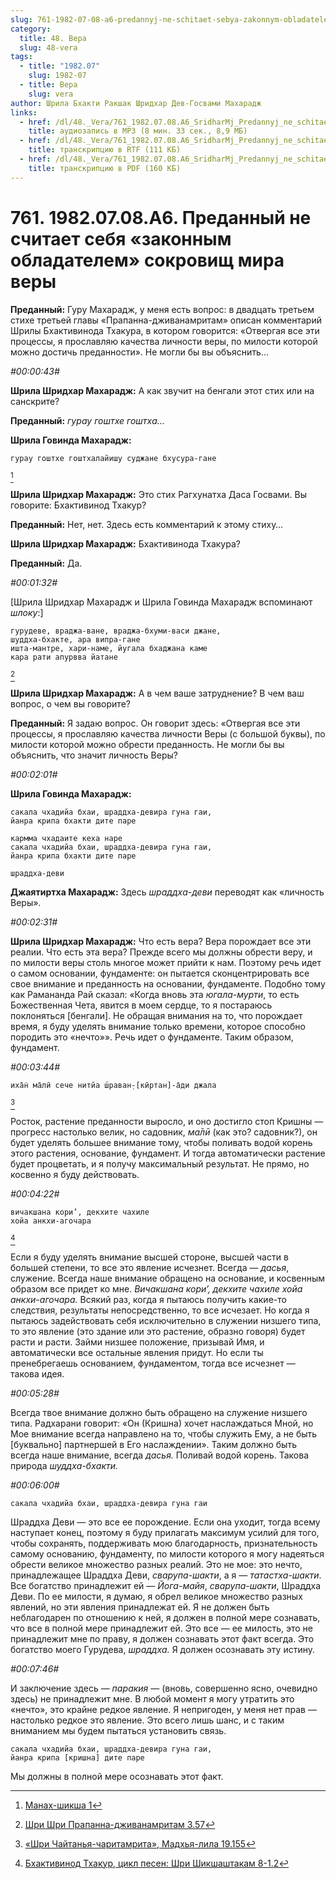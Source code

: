 ```yaml
---
slug: 761-1982-07-08-a6-predannyj-ne-schitaet-sebya-zakonnym-obladatelem-sokrovishh-mira-very
category:
  title: 48. Вера
  slug: 48-vera
tags:
  - title: "1982.07"
    slug: 1982-07
  - title: Вера
    slug: vera
author: Шрила Бхакти Ракшак Шридхар Дев-Госвами Махарадж
links:
  - href: /dl/48._Vera/761_1982.07.08.A6_SridharMj_Predannyj_ne_schitaet_sebja_zakonnym_obladatelem_sokrovishh_mira_very.mp3
    title: аудиозапись в MP3 (8 мин. 33 сек., 8,9 МБ)
  - href: /dl/48._Vera/761_1982.07.08.A6_SridharMj_Predannyj_ne_schitaet_sebja_zakonnym_obladatelem_sokrovishh_mira_very.rtf
    title: транскрипцию в RTF (111 КБ)
  - href: /dl/48._Vera/761_1982.07.08.A6_SridharMj_Predannyj_ne_schitaet_sebja_zakonnym_obladatelem_sokrovishh_mira_very.pdf
    title: транскрипцию в PDF (160 КБ)
---
```


# 761. 1982.07.08.A6. Преданный не считает себя «законным обладателем» сокровищ мира веры

**Преданный:** Гуру Махарадж, у меня есть вопрос: в двадцать третьем стихе третьей главы «Прапанна-дживанамритам» описан комментарий Шрилы Бхактивинода Тхакура, в котором говорится: «Отвергая все эти процессы, я прославляю качества личности веры, по милости которой можно достичь преданности». Не могли бы вы объяснить…

*#00:00:43#*

**Шрила Шридхар Махарадж:** А как звучит на бенгали этот стих или на санскрите?

**Преданный:** *гурау гоштхе гоштха…*

**Шрила Говинда Махарадж:**

    гурау гоштхе гоштхалайишу суджане бхусура-гане
[^_ftn1]

**Шрила Шридхар Махарадж:** Это стих Рагхунатха Даса Госвами. Вы говорите: Бхактивинод Тхакур?

**Преданный:** Нет, нет. Здесь есть комментарий к этому стиху…

**Шрила Шридхар Махарадж:** Бхактивинода Тхакура?

**Преданный:** Да.

*#00:01:32#*

[Шрила Шридхар Махарадж и Шрила Говинда Махарадж вспоминают *шлоку*:]

    гурудеве, враджа-ване, враджа-бхуми-васи джане,
    шуддха-бхакте, ара випра-гане
    ишта-мантре, хари-наме, йугала бхаджана каме
    кара рати апурвва йатане
[^_ftn2]

**Шрила Шридхар Махарадж:** А в чем ваше затруднение? В чем ваш вопрос, о чем вы говорите?

**Преданный:** Я задаю вопрос. Он говорит здесь: «Отвергая все эти процессы, я прославляю качества личности Веры (с большой буквы), по милости которой можно обрести преданность. Не могли бы вы объяснить, что значит личность Веры?

*#00:02:01#*

**Шрила Говинда Махарадж:**

    сакала чхадийа бхаи, шраддха-девира гуна гаи,
    йанра крипа бхакти дите паре

    кармма чхадаите кеха наре
    сакала чхадийа бхаи, шраддха-девира гуна гаи,
    йанра крипа бхакти дите паре

    шраддха-деви

**Джаятиртха Махарадж:** Здесь *шраддха-деви* переводят как «личность Веры».

*#00:02:31#*

**Шрила Шридхар Махарадж:** Что есть вера? Вера порождает все эти реалии. Что есть эта вера? Прежде всего мы должны обрести веру, и по милости веры столь многое может прийти к нам. Поэтому речь идет о самом основании, фундаменте: он пытается сконцентрировать все свое внимание и преданность на основании, фундаменте. Подобно тому как Рамананда Рай сказал: «Когда вновь эта *югала-мурти*, то есть Божественная Чета, явится в моем сердце, то я постараюсь поклоняться [бенгали]. Не обращая внимания на то, что порождает время, я буду уделять внимание только времени, которое способно породить это «нечто»». Речь идет о фундаменте. Таким образом, фундамент.

*#00:03:44#*

    иха̄н̇ ма̄лӣ сече нитйа ш́раван̣-[кӣртан]-а̄ди джала
[^_ftn3]

Росток, растение преданности выросло, и оно достигло стоп Кришны — прогресс настолько велик, но садовник, *ма̄лӣ* (как это? садовник?), он будет уделять большее внимание тому, чтобы поливать водой корень этого растения, основание, фундамент. И тогда автоматически растение будет процветать, и я получу максимальный результат. Не прямо, но косвенно я буду действовать.

*#00:04:22#*

    вичакшана кори’, декхите чахиле
    хойа анкхи-агочара
[^_ftn4]

Если я буду уделять внимание высшей стороне, высшей части в большей степени, то все это явление исчезнет. Всегда — *дасья*, служение. Всегда наше внимание обращено на основание, и косвенным образом все придет ко мне. *Вичакшана кори’, декхите чахиле хойа анкхи-агочара.* Всякий раз, когда я пытаюсь получить какие-то следствия, результаты непосредственно, то все исчезает. Но когда я пытаюсь задействовать себя исключительно в служении низшего типа, то это явление (это здание или это растение, образно говоря) будет расти и расти. Займи низшее положение, призывай Имя, и автоматически все остальные явления придут. Но если ты пренебрегаешь основанием, фундаментом, тогда все исчезнет — такова идея.

*#00:05:28#*

Всегда твое внимание должно быть обращено на служение низшего типа. Радхарани говорит: «Он (Кришна) хочет наслаждаться Мной, но Мое внимание всегда направлено на то, чтобы служить Ему, а не быть [буквально] партнершей в Его наслаждении». Таким должно быть всегда наше внимание, всегда *дасья.* Поливай водой корень. Такова природа *шуддха-бхакти.*

*#00:06:00#*

    сакала чхадийа бхаи, шраддха-девира гуна гаи

Шраддха Деви — это все ее порождение. Если она уходит, тогда всему наступает конец, поэтому я буду прилагать максимум усилий для того, чтобы сохранять, поддерживать мою благодарность, признательность самому основанию, фундаменту, по милости которого я могу надеяться обрести великое множество разных реалий. Это не мое: это нечто, принадлежащее Шраддха Деви, *сварупа-шакти*, а я — *татастха-шакти*. Все богатство принадлежит ей — *Йога-майя*, *сварупа-шакти*, Шраддха Деви. По ее милости, я думаю, я обрел великое множество разных явлений, но эти явления принадлежат ей. Я не должен быть неблагодарен по отношению к ней, я должен в полной мере сознавать, что все в полной мере принадлежит ей. Это все — ее милость, это не принадлежит мне по праву, я должен сознавать этот факт всегда. Это богатство моего Гурудева, *шраддха.* Я должен осознавать эту истину.

*#00:07:46#*

И заключение здесь — *паракия* — (вновь, совершенно ясно, очевидно здесь) не принадлежит мне. В любой момент я могу утратить это «нечто», это крайне редкое явление. Я непригоден, у меня нет прав — настолько редкое это явление. Это всего лишь шанс, и с таким вниманием мы будем пытаться установить связь.

    сакала чхадийа бхаи, шраддха-девира гуна гаи,
    йанра крипа [кришна] дите паре

Мы должны в полной мере осознавать этот факт.



[^_ftn1]: [Манах-шикша 1](../notes/manah-shiksha/manah-shiksha-1.md)

[^_ftn2]: [Шри Шри Прапанна-дживанамритам 3.57](../notes/shri-shri-prapanna-dzhivanamritam/shri-shri-prapanna-dzhivanamritam-3-57.md)

[^_ftn3]: [«Шри Чайтанья-чаритамрита», Мадхья-лила 19.155](../notes/shri-chajtanya-charitamrita-madhya-lila/shri-chajtanya-charitamrita-madhya-lila-19-155.md)

[^_ftn4]: [Бхактивинод Тхакур, цикл песен: Шри Шикшаштакам 8-1.2](../notes/bhaktivinod-thakur-cikl-pesen-shri-shikshashtakam/bhaktivinod-thakur-cikl-pesen-shri-shikshashtakam-8-1-2.md)
